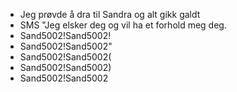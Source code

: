- Jeg prøvde å dra til Sandra og alt gikk galdt
- SMS "Jeg elsker deg og vil ha et forhold meg deg.
- Sand5002!Sand5002!
- Sand5002!Sand5002"
- Sand5002!Sand5002(
- Sand5002!Sand5002)
- Sand5002!Sand5002